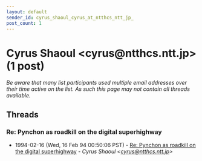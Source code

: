 ```yaml
---
layout: default
sender_id: cyrus_shaoul_cyrus_at_ntthcs_ntt_jp_
post_count: 1
---
```


# Cyrus Shaoul <cyrus<span>@</span>ntthcs.ntt.jp> (1 post)

_Be aware that many list participants used multiple email addresses over their time active on the list. As such this page may not contain all threads available._

## Threads

### Re: Pynchon as roadkill on the digital superhighway
+ 1994-02-16 (Wed, 16 Feb 94 00:50:06 PST) - [Re: Pynchon as roadkill on the digital superhighway](/archive/1994/02/2b117f21e998b0656c03e51fa2bd9d70e4cb4f88f3f7cb058136729ebd803646) - _Cyrus Shaoul \<cyrus@ntthcs.ntt.jp\>_

